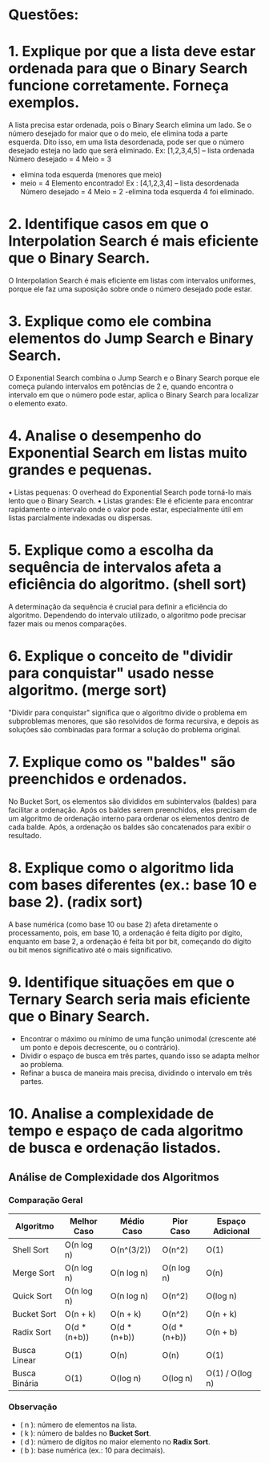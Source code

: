 # **Questões:**
# **1.	Explique por que a lista deve estar ordenada para que o Binary Search funcione corretamente. Forneça exemplos.**
A lista precisa estar ordenada, pois o Binary Search elimina um lado. Se o número desejado for maior que o do meio, ele elimina toda a parte esquerda. Dito isso, em uma lista desordenada, pode ser que o número desejado esteja no lado que será eliminado.
Ex: [1,2,3,4,5] – lista ordenada
Número desejado = 4 
Meio = 3 
- elimina toda esquerda (menores que meio)
- meio = 4
Elemento encontrado!
Ex  : [4,1,2,3,4] – lista desordenada
Número desejado = 4
Meio = 2
-elimina toda esquerda
4 foi eliminado.
  
# **2.	 Identifique casos em que o Interpolation Search é mais eficiente que o Binary Search.**
  O Interpolation Search é mais eficiente em listas com intervalos uniformes, porque ele faz uma suposição sobre onde o número desejado pode estar.

# **3.	Explique como ele combina elementos do Jump Search e Binary Search.**
O Exponential Search combina o Jump Search e o Binary Search porque ele começa pulando intervalos em potências de 2 e, quando encontra o intervalo em que o número pode estar, aplica o Binary Search para localizar o elemento exato.

# **4.	Analise o desempenho do Exponential Search em listas muito grandes e pequenas.**
•	Listas pequenas: O overhead do Exponential Search pode torná-lo mais lento que o Binary Search.
•	Listas grandes: Ele é eficiente para encontrar rapidamente o intervalo onde o valor pode estar, especialmente útil em listas parcialmente indexadas ou dispersas.

# **5.	Explique como a escolha da sequência de intervalos afeta a eficiência do algoritmo. (shell sort)**
A determinação da sequência é crucial para definir a eficiência do algoritmo. Dependendo do intervalo utilizado, o algoritmo pode precisar fazer mais ou menos comparações.

# **6.  Explique o conceito de "dividir para conquistar" usado nesse algoritmo. (merge sort)**
"Dividir para conquistar" significa que o algoritmo divide o problema em subproblemas menores, que são resolvidos de forma recursiva, e depois as soluções são combinadas para formar a solução do problema original.

# **7.	Explique como os "baldes" são preenchidos e ordenados.**
No Bucket Sort, os elementos são divididos em subintervalos (baldes) para facilitar a ordenação. Após os baldes serem preenchidos, eles precisam de um algoritmo de ordenação interno para ordenar os elementos dentro de cada balde. Após, a ordenação os baldes são concatenados para exibir o resultado.

# **8.  Explique como o algoritmo lida com bases diferentes (ex.: base 10 e base 2). (radix sort)**
A base numérica (como base 10 ou base 2) afeta diretamente o processamento, pois, em base 10, a ordenação é feita dígito por dígito, enquanto em base 2, a ordenação é feita bit por bit, começando do dígito ou bit menos significativo até o mais significativo.

# **9.  Identifique situações em que o Ternary Search seria mais eficiente que o Binary Search.**
- Encontrar o máximo ou mínimo de uma função unimodal (crescente até um ponto e depois decrescente, ou o contrário).
- Dividir o espaço de busca em três partes, quando isso se adapta melhor ao problema.
- Refinar a busca de maneira mais precisa, dividindo o intervalo em três partes.

# **10.  Analise a complexidade de tempo e espaço de cada algoritmo de busca e ordenação listados.**

## Análise de Complexidade dos Algoritmos

### Comparação Geral

| Algoritmo        | Melhor Caso  | Médio Caso    | Pior Caso     | Espaço Adicional |
|-------------------|--------------|---------------|---------------|-------------------|
| Shell Sort        | O(n log n)  | O(n^(3/2))    | O(n^2)        | O(1)             |
| Merge Sort        | O(n log n)  | O(n log n)    | O(n log n)    | O(n)             |
| Quick Sort        | O(n log n)  | O(n log n)    | O(n^2)        | O(log n)         |
| Bucket Sort       | O(n + k)    | O(n + k)      | O(n^2)        | O(n + k)         |
| Radix Sort        | O(d * (n+b))| O(d * (n+b))  | O(d * (n+b))  | O(n + b)         |
| Busca Linear      | O(1)        | O(n)          | O(n)          | O(1)             |
| Busca Binária     | O(1)        | O(log n)      | O(log n)      | O(1) / O(log n)  |

### Observação
- \( n \): número de elementos na lista.
- \( k \): número de baldes no **Bucket Sort**.
- \( d \): número de dígitos no maior elemento no **Radix Sort**.
- \( b \): base numérica (ex.: 10 para decimais).


